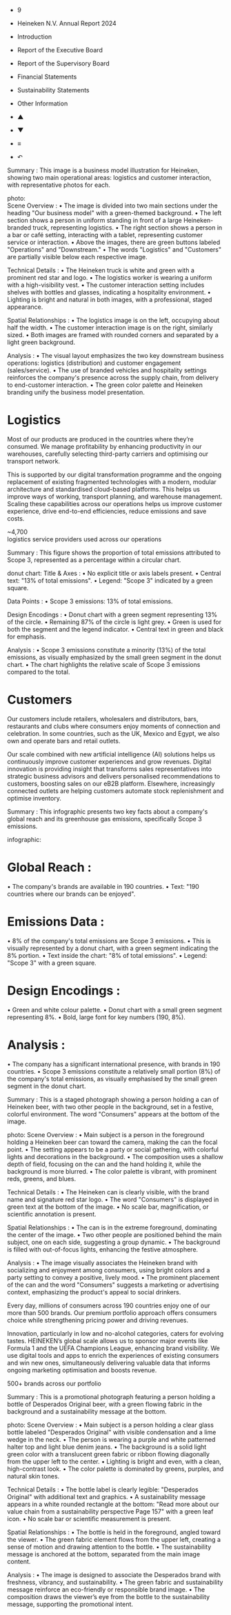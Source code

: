 - 9

- Heineken N.V.
  Annual Report 2024

- Introduction

- Report of the Executive Board

- Report of the Supervisory Board

- Financial Statements

- Sustainability Statements

- Other Information

- ▲

- ▼

- ≡

- ↶ <!-- marginalia, from page 0 (l=0.000,t=0.009,r=0.059,b=0.975), with ID 7cff6ddb-6da4-44ca-a205-09e0af2d7b3a -->

Summary : This image is a business model illustration for Heineken, showing two main operational areas: logistics and customer interaction, with representative photos for each.

photo:  
Scene Overview : 
  • The image is divided into two main sections under the heading "Our business model" with a green-themed background.
  • The left section shows a person in uniform standing in front of a large Heineken-branded truck, representing logistics.
  • The right section shows a person in a bar or café setting, interacting with a tablet, representing customer service or interaction.
  • Above the images, there are green buttons labeled "Operations" and "Downstream."
  • The words "Logistics" and "Customers" are partially visible below each respective image.

Technical Details : 
  • The Heineken truck is white and green with a prominent red star and logo.
  • The logistics worker is wearing a uniform with a high-visibility vest.
  • The customer interaction setting includes shelves with bottles and glasses, indicating a hospitality environment.
  • Lighting is bright and natural in both images, with a professional, staged appearance.

Spatial Relationships : 
  • The logistics image is on the left, occupying about half the width.
  • The customer interaction image is on the right, similarly sized.
  • Both images are framed with rounded corners and separated by a light green background.

Analysis : 
  • The visual layout emphasizes the two key downstream business operations: logistics (distribution) and customer engagement (sales/service).
  • The use of branded vehicles and hospitality settings reinforces the company's presence across the supply chain, from delivery to end-customer interaction.
  • The green color palette and Heineken branding unify the business model presentation. <!-- figure, from page 0 (l=0.065,t=0.016,r=0.532,b=0.403), with ID b5e78995-63ea-401c-816e-ee7ad3ee2ecb -->

# Logistics

Most of our products are produced in the countries where they’re consumed. We manage profitability by enhancing productivity in our warehouses, carefully selecting third-party carriers and optimising our transport network. <!-- text, from page 0 (l=0.067,t=0.387,r=0.305,b=0.532), with ID de3bd807-f3b2-40bb-83bd-d0565fc59409 -->

This is supported by our digital transformation programme and the ongoing replacement of existing fragmented technologies with a modern, modular architecture and standardised cloud-based platforms. This helps us improve ways of working, transport planning, and warehouse management. Scaling these capabilities across our operations helps us improve customer experience, drive end-to-end efficiencies, reduce emissions and save costs. <!-- text, from page 0 (l=0.068,t=0.530,r=0.295,b=0.709), with ID 3daf6d2d-a010-4df9-834d-9273dd542058 -->

~4,700  
logistics service providers used across our operations <!-- text, from page 0 (l=0.067,t=0.753,r=0.271,b=0.829), with ID 132d866a-d2b4-4c3a-894e-4214171bf427 -->

Summary : This figure shows the proportion of total emissions attributed to Scope 3, represented as a percentage within a circular chart.

donut chart:
Title & Axes :
  • No explicit title or axis labels present.
  • Central text: "13% of total emissions".
  • Legend: "Scope 3" indicated by a green square.

Data Points :
  • Scope 3 emissions: 13% of total emissions.

Design Encodings :
  • Donut chart with a green segment representing 13% of the circle.
  • Remaining 87% of the circle is light grey.
  • Green is used for both the segment and the legend indicator.
  • Central text in green and black for emphasis.

Analysis :
  • Scope 3 emissions constitute a minority (13%) of the total emissions, as visually emphasized by the small green segment in the donut chart.
  • The chart highlights the relative scale of Scope 3 emissions compared to the total. <!-- figure, from page 0 (l=0.065,t=0.825,r=0.183,b=0.978), with ID 5fd4f38f-b778-4ccf-9c05-13ada691f08c -->

# Customers

Our customers include retailers, wholesalers and distributors, bars, restaurants and clubs where consumers enjoy moments of connection and celebration. In some countries, such as the UK, Mexico and Egypt, we also own and operate bars and retail outlets. <!-- text, from page 0 (l=0.299,t=0.389,r=0.515,b=0.544), with ID 56013e6c-1d6b-442a-9723-090a3b8aaad1 -->

Our scale combined with new artificial intelligence (AI) solutions helps us continuously improve customer experiences and grow revenues. Digital innovation is providing insight that transforms sales representatives into strategic business advisors and delivers personalised recommendations to customers, boosting sales on our eB2B platform. Elsewhere, increasingly connected outlets are helping customers automate stock replenishment and optimise inventory. <!-- text, from page 0 (l=0.299,t=0.546,r=0.518,b=0.746), with ID 13312bf5-801c-4f4b-a597-27e7e95e1e19 -->

Summary : This infographic presents two key facts about a company's global reach and its greenhouse gas emissions, specifically Scope 3 emissions.

infographic:
# Global Reach :
  • The company's brands are available in 190 countries.
  • Text: "190 countries where our brands can be enjoyed".

# Emissions Data :
  • 8% of the company's total emissions are Scope 3 emissions.
  • This is visually represented by a donut chart, with a green segment indicating the 8% portion.
  • Text inside the chart: "8% of total emissions".
  • Legend: "Scope 3" with a green square.

# Design Encodings :
  • Green and white colour palette.
  • Donut chart with a small green segment representing 8%.
  • Bold, large font for key numbers (190, 8%).

# Analysis :
  • The company has a significant international presence, with brands in 190 countries.
  • Scope 3 emissions constitute a relatively small portion (8%) of the company's total emissions, as visually emphasised by the small green segment in the donut chart. <!-- figure, from page 0 (l=0.296,t=0.757,r=0.466,b=0.974), with ID 85b190f5-0857-4ee8-90d0-aa484e99dc9b -->

Summary : This is a staged photograph showing a person holding a can of Heineken beer, with two other people in the background, set in a festive, colorful environment. The word "Consumers" appears at the bottom of the image.

photo:
Scene Overview :
  • Main subject is a person in the foreground holding a Heineken beer can toward the camera, making the can the focal point.
  • The setting appears to be a party or social gathering, with colorful lights and decorations in the background.
  • The composition uses a shallow depth of field, focusing on the can and the hand holding it, while the background is more blurred.
  • The color palette is vibrant, with prominent reds, greens, and blues.

Technical Details :
  • The Heineken can is clearly visible, with the brand name and signature red star logo.
  • The word "Consumers" is displayed in green text at the bottom of the image.
  • No scale bar, magnification, or scientific annotation is present.

Spatial Relationships :
  • The can is in the extreme foreground, dominating the center of the image.
  • Two other people are positioned behind the main subject, one on each side, suggesting a group dynamic.
  • The background is filled with out-of-focus lights, enhancing the festive atmosphere.

Analysis :
  • The image visually associates the Heineken brand with socializing and enjoyment among consumers, using bright colors and a party setting to convey a positive, lively mood.
  • The prominent placement of the can and the word "Consumers" suggests a marketing or advertising context, emphasizing the product's appeal to social drinkers. <!-- figure, from page 0 (l=0.527,t=0.187,r=0.751,b=0.418), with ID 93273003-459c-489c-b997-16678a4babad -->

Every day, millions of consumers across 190
countries enjoy one of our more than 500 brands.
Our premium portfolio approach offers consumers
choice while strengthening pricing power and
driving revenues. <!-- text, from page 0 (l=0.527,t=0.426,r=0.744,b=0.526), with ID 4e01deb4-4a99-4d49-a2d9-14bea1f09634 -->

Innovation, particularly in low and no-alcohol categories, caters for evolving tastes. HEINEKEN’s global scale allows us to sponsor major events like Formula 1 and the UEFA Champions League, enhancing brand visibility. We use digital tools and apps to enrich the experiences of existing consumers and win new ones, simultaneously delivering valuable data that informs ongoing marketing optimisation and boosts revenue. <!-- text, from page 0 (l=0.528,t=0.530,r=0.745,b=0.708), with ID cf2f57c1-c433-45a5-b88d-59e7e143ee37 -->

500+
brands across our portfolio <!-- text, from page 0 (l=0.526,t=0.758,r=0.635,b=0.825), with ID 9562effa-0d31-46c7-9e0e-8a272003392c -->

Summary : This is a promotional photograph featuring a person holding a bottle of Desperados Original beer, with a green flowing fabric in the background and a sustainability message at the bottom.

photo:
Scene Overview :
  • Main subject is a person holding a clear glass bottle labeled "Desperados Original" with visible condensation and a lime wedge in the neck.
  • The person is wearing a purple and white patterned halter top and light blue denim jeans.
  • The background is a solid light green color with a translucent green fabric or ribbon flowing diagonally from the upper left to the center.
  • Lighting is bright and even, with a clean, high-contrast look.
  • The color palette is dominated by greens, purples, and natural skin tones.

Technical Details :
  • The bottle label is clearly legible: "Desperados Original" with additional text and graphics.
  • A sustainability message appears in a white rounded rectangle at the bottom: "Read more about our value chain from a sustainability perspective Page 157" with a green leaf icon.
  • No scale bar or scientific measurement is present.

Spatial Relationships :
  • The bottle is held in the foreground, angled toward the viewer.
  • The green fabric element flows from the upper left, creating a sense of motion and drawing attention to the bottle.
  • The sustainability message is anchored at the bottom, separated from the main image content.

Analysis :
  • The image is designed to associate the Desperados brand with freshness, vibrancy, and sustainability.
  • The green fabric and sustainability message reinforce an eco-friendly or responsible brand image.
  • The composition draws the viewer’s eye from the bottle to the sustainability message, supporting the promotional intent. <!-- figure, from page 0 (l=0.747,t=0.214,r=0.999,b=1.002), with ID 385dcc06-78a5-451a-b2a8-ed4516f22c5c -->